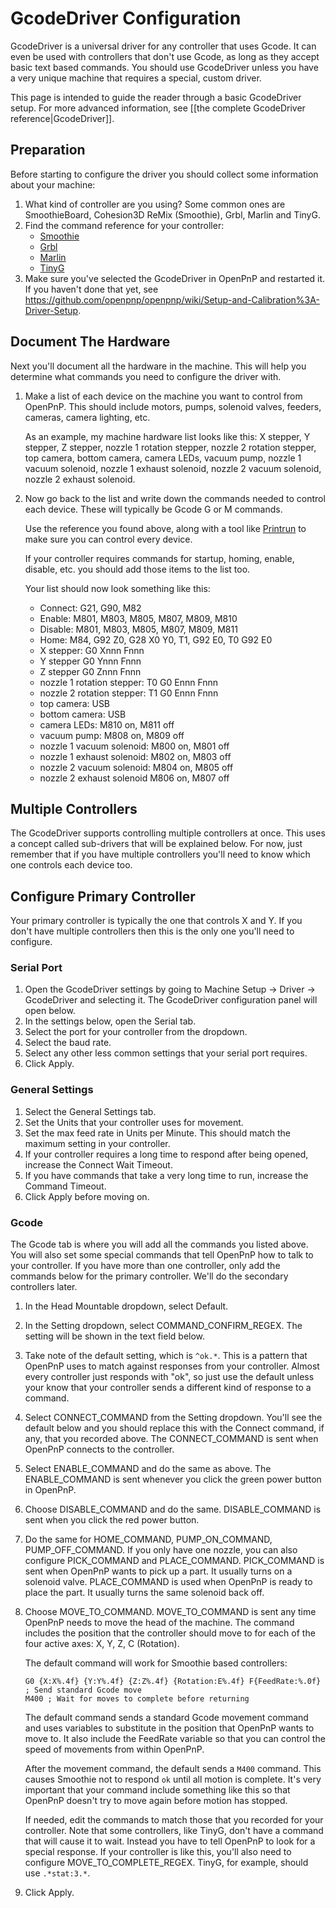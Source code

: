 # GcodeDriver Configuration

GcodeDriver is a universal driver for any controller that uses Gcode. It can even be used with controllers that don't use Gcode, as long as they accept basic text based commands. You should use GcodeDriver unless you have a very unique machine that requires a special, custom driver.

This page is intended to guide the reader through a basic GcodeDriver setup. For more advanced information, see [[the complete GcodeDriver reference|GcodeDriver]].

## Preparation

Before starting to configure the driver you should collect some information about your machine:
1. What kind of controller are you using? Some common ones are SmoothieBoard, Cohesion3D ReMix (Smoothie), Grbl, Marlin and TinyG.
2. Find the command reference for your controller:
    * [Smoothie](http://smoothieware.org/supported-g-codes)
    * [Grbl](https://github.com/gnea/grbl/blob/master/doc/markdown/commands.md)
    * [Marlin](http://marlinfw.org/meta/gcode/)
    * [TinyG](https://github.com/synthetos/TinyG/wiki/Gcode-Support)
3. Make sure you've selected the GcodeDriver in OpenPnP and restarted it. If you haven't done that yet, see https://github.com/openpnp/openpnp/wiki/Setup-and-Calibration%3A-Driver-Setup.

## Document The Hardware

Next you'll document all the hardware in the machine. This will help you determine what commands you need to configure the driver with.

1. Make a list of each device on the machine you want to control from OpenPnP. This should include motors, pumps, solenoid valves, feeders, cameras, camera lighting, etc.
    
    As an example, my machine hardware list looks like this: X stepper, Y stepper, Z stepper, nozzle 1 rotation stepper, nozzle 2 rotation stepper, top camera, bottom camera, camera LEDs, vacuum pump, nozzle 1 vacuum solenoid, nozzle 1 exhaust solenoid, nozzle 2 vacuum solenoid, nozzle 2 exhaust solenoid.
2. Now go back to the list and write down the commands needed to control each device. These will typically be Gcode G or M commands.

    Use the reference you found above, along with a tool like [Printrun](https://github.com/kliment/Printrun) to make sure you can control every device.

    If your controller requires commands for startup, homing, enable, disable, etc. you should add those items to the list too.

    Your list should now look something like this:
    * Connect: G21, G90, M82
    * Enable: M801, M803, M805, M807, M809, M810
    * Disable: M801, M803, M805, M807, M809, M811
    * Home: M84, G92 Z0, G28 X0 Y0, T1, G92 E0, T0 G92 E0
    * X stepper: G0 Xnnn Fnnn
    * Y stepper G0 Ynnn Fnnn
    * Z stepper G0 Znnn Fnnn
    * nozzle 1 rotation stepper: T0 G0 Ennn Fnnn
    * nozzle 2 rotation stepper: T1 G0 Ennn Fnnn
    * top camera: USB
    * bottom camera: USB
    * camera LEDs: M810 on, M811 off
    * vacuum pump: M808 on, M809 off
    * nozzle 1 vacuum solenoid: M800 on, M801 off
    * nozzle 1 exhaust solenoid: M802 on, M803 off
    * nozzle 2 vacuum solenoid: M804 on, M805 off
    * nozzle 2 exhaust solenoid M806 on, M807 off

## Multiple Controllers

The GcodeDriver supports controlling multiple controllers at once. This uses a concept called sub-drivers that will be explained below. For now, just remember that if you have multiple controllers you'll need to know which one controls each device too.

## Configure Primary Controller

Your primary controller is typically the one that controls X and Y. If you don't have multiple controllers then this is the only one you'll need to configure.

### Serial Port
1. Open the GcodeDriver settings by going to Machine Setup -> Driver -> GcodeDriver and selecting it. The GcodeDriver configuration panel will open below.
2. In the settings below, open the Serial tab.
3. Select the port for your controller from the dropdown.
4. Select the baud rate.
5. Select any other less common settings that your serial port requires.
6. Click Apply.

### General Settings
1. Select the General Settings tab.
2. Set the Units that your controller uses for movement.
3. Set the max feed rate in Units per Minute. This should match the maximum setting in your controller.
4. If your controller requires a long time to respond after being opened, increase the Connect Wait Timeout.
5. If you have commands that take a very long time to run, increase the Command Timeout.
6. Click Apply before moving on.

### Gcode
The Gcode tab is where you will add all the commands you listed above. You will also set some special commands that tell OpenPnP how to talk to your controller. If you have more than one controller, only add the commands below for the primary controller. We'll do the secondary controllers later.

1. In the Head Mountable dropdown, select Default.
2. In the Setting dropdown, select COMMAND_CONFIRM_REGEX. The setting will be shown in the text field below.
3. Take note of the default setting, which is `^ok.*`. This is a pattern that OpenPnP uses to match against responses from your controller. Almost every controller just responds with "ok", so just use the default unless your know that your controller sends a different kind of response to a command.
4. Select CONNECT_COMMAND from the Setting dropdown. You'll see the default below and you should replace this with the Connect command, if any, that you recorded above. The CONNECT_COMMAND is sent when OpenPnP connects to the controller.
5. Select ENABLE_COMMAND and do the same as above. The ENABLE_COMMAND is sent whenever you click the green power button in OpenPnP.
6. Choose DISABLE_COMMAND and do the same. DISABLE_COMMAND is sent when you click the red power button.
7. Do the same for HOME_COMMAND, PUMP_ON_COMMAND, PUMP_OFF_COMMAND. If you only have one nozzle, you can also configure PICK_COMMAND and PLACE_COMMAND. PICK_COMMAND is sent when OpenPnP wants to pick up a part. It usually turns on a solenoid valve. PLACE_COMMAND is used when OpenPnP is ready to place the part. It usually turns the same solenoid back off.
8. Choose MOVE_TO_COMMAND. MOVE_TO_COMMAND is sent any time OpenPnP needs to move the head of the machine. The command includes the position that the controller should move to for each of the four active axes: X, Y, Z, C (Rotation).

    The default command will work for Smoothie based controllers:
    ```
    G0 {X:X%.4f} {Y:Y%.4f} {Z:Z%.4f} {Rotation:E%.4f} F{FeedRate:%.0f} ; Send standard Gcode move
    M400 ; Wait for moves to complete before returning
    ```

    The default command sends a standard Gcode movement command and uses variables to substitute in the position that OpenPnP wants to move to. It also include the FeedRate variable so that you can control the speed of movements from within OpenPnP.

    After the movement command, the default sends a `M400` command. This causes Smoothie not to respond `ok` until all motion is complete. It's very important that your command include something like this so that OpenPnP doesn't try to move again before motion has stopped.

    If needed, edit the commands to match those that you recorded for your controller. Note that some controllers, like TinyG, don't have a command that will cause it to wait. Instead you have to tell OpenPnP to look for a special response. If your controller is like this, you'll also need to configure MOVE_TO_COMPLETE_REGEX. TinyG, for example, should use `.*stat:3.*`.
9. Click Apply.


